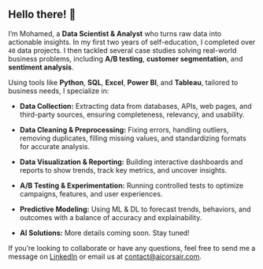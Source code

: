 ## Hello there! 👋

I’m Mohamed, a **Data Scientist & Analyst** who turns raw data into actionable insights. In my first two years of self-education, I completed over `40` data projects. I then tackled several case studies solving real-world business problems, including **A/B testing**, **customer segmentation**, and **sentiment analysis**.

Using tools like **Python**, **SQL**, **Excel**, **Power BI**, and **Tableau**, tailored to business needs, I specialize in:

- **Data Collection:** Extracting data from databases, APIs, web pages, and third-party sources, ensuring completeness, relevancy, and usability.

- **Data Cleaning & Preprocessing:** Fixing errors, handling outliers, removing duplicates, filling missing values, and standardizing formats for accurate analysis.

- **Data Visualization & Reporting:** Building interactive dashboards and reports to show trends, track key metrics, and uncover insights.

- **A/B Testing & Experimentation:** Running controlled tests to optimize campaigns, features, and user experiences.

- **Predictive Modeling:** Using ML & DL to forecast trends, behaviors, and outcomes with a balance of accuracy and explainability.

- **AI Solutions:** More details coming soon. Stay tuned!

If you’re looking to collaborate or have any questions, feel free to send me a message on [LinkedIn](https://www.linkedin.com/in/medelhamly/) or email us at contact@aicorsair.com.
